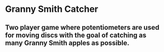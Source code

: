 # Granny Smith Catcher
## Two player game where potentiometers are used for moving discs with the goal of catching as many Granny Smith apples as possible.












